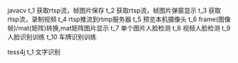 
javacv
t_1  获取rtsp流，帧图片保存
t_2  获取rtsp流，帧图片弹窗显示
t_3  获取rtsp流，录制视频
t_4  rtsp推流到rtmp服务器
t_5  预览本机摄像头
t_6  frame(图像帧)/mat(矩阵)转换,mat矩阵图片显示
t_7  单个图片人脸检测
t_8  视频人脸检测
t_9  人脸识别训练
t_10 车牌识别训练

tess4j
t_1  文字识别

